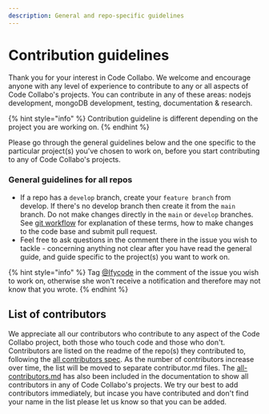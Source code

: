 ```yaml
---
description: General and repo-specific guidelines
---
```


# Contribution guidelines

Thank you for your interest in Code Collabo. We welcome and encourage anyone with any level of experience to contribute to any or all aspects of Code Collabo's projects. You can contribute in any of these areas: nodejs development, mongoDB development, testing, documentation & research.

{% hint style="info" %}
Contribution guideline is different depending on the project you are working on.
{% endhint %}

Please go through the general guidelines below and the one specific to the particular project\(s\) you've chosen to work on, before you start contributing to any of Code Collabo's projects.

### General guidelines for all repos

* If a repo has a `develop` branch, create your `feature branch` from develop. If there's no develop branch then create it from the `main` branch. Do not make changes directly in the `main` or `develop` branches. See [git workflow](https://code-collabo.gitbook.io/docs/contributor-guide/git-workflow) for explanation of these terms, how to make changes to the code base and submit pull request.
* Feel free to ask questions in the comment there in the issue you wish to tackle - concerning anything not clear after you have read the general guide, and guide specific to the project\(s\) you want to work on.

{% hint style="info" %}
Tag [@Ifycode](https://github.com/Ifycode) in the comment of the issue you wish to work on, otherwise she won't receive a notification and therefore may not know that you wrote.
{% endhint %}

## List of contributors

We appreciate all our contributors who contribute to any aspect of the Code Collabo project, both those who touch code and those who don't. Contributors are listed on the readme of the repo\(s\) they contributed to, following the [all contributors spec](https://allcontributors.org/docs/en/specification). As the number of contributors increase over time, the list will be moved to separate contributor.md files. The [all-contributors.md](https://code-collabo.gitbook.io/docs/meet-our-awesome-contributors/all-contributors) has also been included in the documentation to show all contributors in any of Code Collabo's projects. We try our best to add contributors immediately, but incase you have contributed and don't find your name in the list please let us know so that you can be added.

